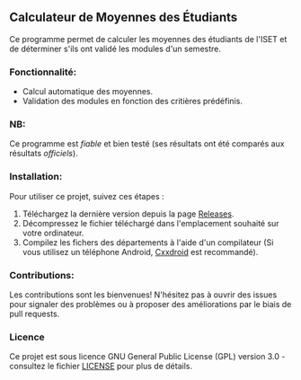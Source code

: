 ## Calculateur de Moyennes des Étudiants

Ce programme permet de calculer les moyennes des étudiants de l'ISET et de déterminer s'ils ont validé les modules d'un semestre.

### Fonctionnalité:
- Calcul automatique des moyennes.
- Validation des modules en fonction des critières prédéfinis.

### NB:
Ce programme est *fiable* et bien testé (ses résultats ont été comparés aux résultats *officiels*).

### Installation:
Pour utiliser ce projet, suivez ces étapes :

1. Téléchargez la dernière version depuis la page [Releases](https://github.com/OussamaTeyib/ISET/releases).
2. Décompressez le fichier téléchargé dans l'emplacement souhaité sur votre ordinateur.
3. Compilez les fichers des départements à l'aide d'un compilateur (Si vous utilisez un téléphone Android, [Cxxdroid](https://play.google.com/store/apps/details?id=ru.iiec.cxxdroid) est recommandé).

### Contributions:
Les contributions sont les bienvenues! N'hésitez pas à ouvrir des issues pour signaler des problèmes ou à proposer des améliorations par le biais de pull requests.

### Licence
Ce projet est sous licence GNU General Public License (GPL) version 3.0 - consultez le fichier [LICENSE](LICENSE) pour plus de détails.